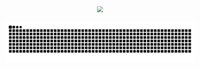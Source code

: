 <div align="center">
  <img src="https://profile-counter.glitch.me/Dev-Saif-Ops/count.svg?"  />
</div>

###

###

<img src="https://raw.githubusercontent.com/Dev-Saif-Ops/Dev-Saif-Ops/output/snake.svg" alt="Snake animation" />

###
